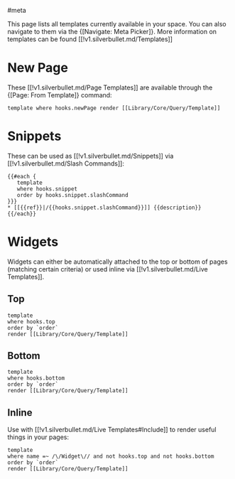 #meta

This page lists all templates currently available in your space. You can also navigate to them via the {[Navigate: Meta Picker]}. More information on templates can be found [[!v1.silverbullet.md/Templates]]

# New Page
These [[!v1.silverbullet.md/Page Templates]] are available through the {[Page: From Template]} command:

```query
template where hooks.newPage render [[Library/Core/Query/Template]]
```

# Snippets
These can be used as [[!v1.silverbullet.md/Snippets]] via [[!v1.silverbullet.md/Slash Commands]]:

```template
{{#each {
   template
   where hooks.snippet
   order by hooks.snippet.slashCommand
}}}
* [[{{ref}}|/{{hooks.snippet.slashCommand}}]] {{description}}
{{/each}}
```

# Widgets
Widgets can either be automatically attached to the top or bottom of pages (matching certain criteria) or used inline via [[!v1.silverbullet.md/Live Templates]].

## Top
```query
template
where hooks.top
order by `order`
render [[Library/Core/Query/Template]]
```

## Bottom
```query
template
where hooks.bottom
order by `order`
render [[Library/Core/Query/Template]]
```

## Inline
Use with [[!v1.silverbullet.md/Live Templates#Include]] to render useful things in your pages:

```query
template
where name =~ /\/Widget\// and not hooks.top and not hooks.bottom
order by `order`
render [[Library/Core/Query/Template]]
```
